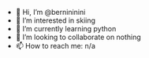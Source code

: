 - 👋 Hi, I’m @bernininini
- 👀 I’m interested in skiing
- 🌱 I’m currently learning python
- 💞️ I’m looking to collaborate on nothing
- 📫 How to reach me: n/a

<!---
bernininini/bernininini is a ✨ special ✨ repository because its `README.md` (this file) appears on your GitHub profile.
You can click the Preview link to take a look at your changes.
--->
